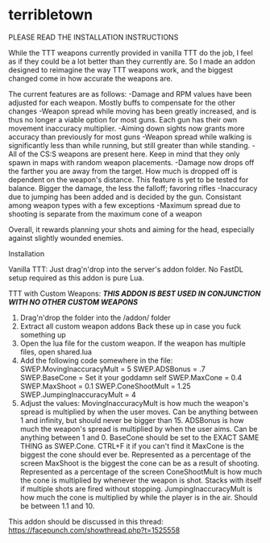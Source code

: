 # terribletown
PLEASE READ THE INSTALLATION INSTRUCTIONS

While the TTT weapons currently provided in vanilla TTT do the job, I feel as if they could be a lot better than they currently are. So I made an addon designed to reimagine the way TTT weapons work, and the biggest changed come in how accurate the weapons are.

The current features are as follows:
-Damage and RPM values have been adjusted for each weapon. Mostly buffs to compensate for the other changes
-Weapon spread while moving has been greatly increased, and is thus no longer a viable option for most guns. Each gun has their own movement inaccuracy multiplier.
-Aiming down sights now grants more accuracy than previously for most guns
-Weapon spread while walking is significantly less than while running, but still greater than while standing.
-All of the CS:S weapons are present here. Keep in mind that they only spawn in maps with random weapon placements.
-Damage now drops off the farther you are away from the target. How much is dropped off is dependent on the weapon's distance. This feature is yet to be tested for balance. Bigger the damage, the less the falloff; favoring rifles
-Inaccuracy due to jumping has been added and is decided by the gun. Consistant among weapon types with a few exceptions
-Maximum spread due to shooting is separate from the maximum cone of a weapon

Overall, it rewards planning your shots and aiming for the head, especially against slightly wounded enemies.

Installation

Vanilla TTT: Just drag'n'drop into the server's addon folder. No FastDL setup required as this addon is pure Lua.

TTT with Custom Weapons:
***THIS ADDON IS BEST USED IN CONJUNCTION WITH NO OTHER CUSTOM WEAPONS***
1. Drag'n'drop the folder into the /addon/ folder
2. Extract all custom weapon addons
Back these up in case you fuck something up
3. Open the lua file for the custom weapon. If the weapon has multiple files, open shared.lua
4. Add the following code somewhere in the file:
SWEP.MovingInaccuracyMult	= 5
SWEP.ADSBonus				= .7
SWEP.BaseCone				= Set it your goddamn self
SWEP.MaxCone				= 0.4
SWEP.MaxShoot               = 0.1
SWEP.ConeShootMult			= 1.25
SWEP.JumpingInaccuracyMult  = 4
5. Adjust the values:
MovingInaccuracyMult is how much the weapon's spread is multiplied by when the user moves. Can be anything between 1 and infinity, but should never be bigger than 15.
ADSBonus is how much the weapon's spread is multiplied by when the user aims. Can be anything between 1 and 0.
BaseCone should be set to the EXACT SAME THING as SWEP.Cone. CTRL+F it if you can't find it
MaxCone is the biggest the cone should ever be. Represented as a percentage of the screen
MaxShoot is the biggest the cone can be as a result of shooting. Represented as a percentage of the screen
ConeShootMult is how much the cone is multiplied by whenever the weapon is shot. Stacks with itself if multiple shots are fired without stopping.
JumpingInaccuracyMult is how much the cone is multiplied by while the player is in the air. Should be between 1.1 and 10.


This addon should be discussed in this thread: https://facepunch.com/showthread.php?t=1525558
